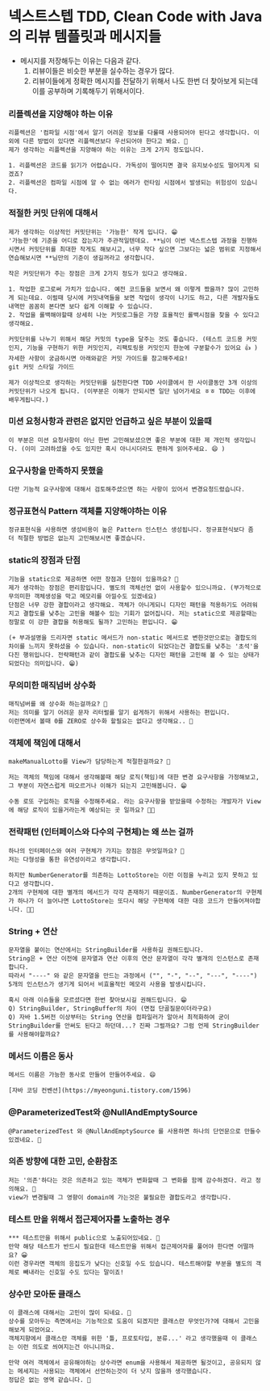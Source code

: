 # 넥스트스텝 TDD, Clean Code with Java의 리뷰 템플릿과 메시지들
- 메시지를 저장해두는 이유는 다음과 같다. 
    1. 리뷰이들은 비슷한 부분을 실수하는 경우가 많다.
    2. 리뷰이들에게 정확한 메시지를 전달하기 위해서 나도 한번 더 찾아보게 되는데 이를 공부하며 기록해두기 위해서이다.

### 리플렉션을 지양해야 하는 이유
```
리플렉션은 '컴파일 시점'에서 알기 어려운 정보를 다룰때 사용되어야 된다고 생각합니다. 이외에 다른 방법이 있다면 리플렉션보다 우선되어야 한다고 봐요. 🤔
제가 생각하는 리플렉션을 지양해야 하는 이유는 크게 2가지 정도입니다.

1. 리플렉션은 코드를 읽기가 어렵습니다. 가독성이 떨어지면 결국 유지보수성도 떨어지게 되겠죠?
2. 리플렉션은 컴파일 시점에 알 수 없는 에러가 런타임 시점에서 발생되는 위험성이 있습니다.
```

### 적절한 커밋 단위에 대해서
```
제가 생각하는 이상적인 커밋단위는 '가능한' 작게 입니다. 😁
'가능한'에 기준을 어디로 잡는지가 주관적일텐데요. **님이 이번 넥스트스텝 과정을 진행하시면서 커밋단위를 최대한 작게도 해보시고, 너무 작다 싶으면 그보다는 넓은 범위로 지정해서 연습해보시면 **님만의 기준이 생길꺼라고 생각합니다.

작은 커밋단위가 주는 장점은 크게 2가지 정도가 있다고 생각해요.

1. 작업한 로그로써 가치가 있습니다. 예전 코드들을 보면서 왜 이렇게 짰을까? 많이 고민하게 되는데요. 이럴때 당시에 커밋내역들을 보면 작업이 생각이 나기도 하고, 다른 개발자들도 내역만 꼼꼼히 본다면 보다 쉽게 이해할 수 있습니다.
2. 작업을 롤백해야할때 상세히 나눈 커밋로그들은 가장 효율적인 롤백시점을 찾을 수 있다고 생각해요.

커밋단위를 나누기 위해서 해당 커밋의 type을 달주는 것도 좋습니다. (테스트 코드용 커밋인지, 기능을 구현하기 위한 커밋인지, 리팩토링용 커밋인지 한눈에 구분할수가 있어요 👍 )
자세한 사항이 궁금하시면 아래와같은 커밋 가이드를 참고해주세요!
git 커밋 스타일 가이드

제가 이상적으로 생각하는 커밋단위를 실천한다면 TDD 사이클에서 한 사이클동안 3개 이상의 커밋단위가 나오게 됩니다. (이부분은 이해가 안되시면 일단 넘어가세요 ㅎㅎ TDD는 이후에 배우게됩니다.)
```

###  미션 요청사항과 관련은 없지만 언급하고 싶은 부분이 있을때
```
이 부분은 미션 요청사항이 아닌 한번 고민해보셨으면 좋은 부분에 대한 제 개인적 생각입니다. (이미 고려하셨을 수도 있지만 혹시 아니시더라도 편하게 읽어주세요. 😄 )
```

### 요구사항을 만족하지 못했을  
```
다만 기능적 요구사항에 대해서 검토해주셨으면 하는 사항이 있어서 변경요청드렸습니다.
```

### 정규표현식 Pattern 객체를 지양해야하는 이유
```
정규표현식을 사용하면 생성비용이 높은 Pattern 인스턴스 생성됩니다. 정규표현식보다 좀 더 적절한 방법은 없는지 고민해보시면 좋겠습니다.
```

### static의 장점과 단점
```
기능을 static으로 제공하면 어떤 장점과 단점이 있을까요? 🤔
제가 생각하는 장점은 편리함입니다. 별도의 객체선언 없이 사용할수 있으니까요. (부가적으로 무의미한 객체생성을 막고 메모리를 아낄수도 있겠네요)
단점은 너무 강한 결합이라고 생각해요. 객체가 아니게되니 디자인 패턴을 적용하기도 어려워지고 결합도를 낮추는 고민을 해볼수 있는 기회가 없어집니다. 저는 static으로 제공할때는 정말로 이 강한 결합을 허용해도 될까? 고민하는 편입니다. 😁

(+ 부과설명을 드리자면 static 메서드가 non-static 메서드로 변한것만으로는 결합도의 차이를 느끼지 못하셨을 수 있습니다. non-static이 되었다는건 결합도를 낮추는 '초석'을 다진 행위입니다. 전략패턴과 같이 결합도를 낮추는 디자인 패턴을 고민해 볼 수 있는 상태가 되었다는 의미입니다. 😁)
```

### 무의미한 매직넘버 상수화
```
매직넘버를 왜 상수화 하는걸까요? 🤔
저는 의미를 알기 어려운 문자 리터럴를 알기 쉽게하기 위해서 사용하는 편입니다.
이런면에서 볼때 0를 ZERO로 상수화 할필요는 없다고 생각해요.. 🙂
```

### 객체에 책임에 대해서
```
makeManualLotto를 View가 담당하는게 적절한걸까요? 🤔

저는 객체의 책임에 대해서 생각해볼때 해당 로직(책임)에 대한 변경 요구사항을 가정해보고, 그 부분이 자연스럽게 떠오르거나 이해가 되는지 고민해봅니다. 😁

수동 로또 구입하는 로직을 수정해주세요. 라는 요구사항을 받았을때 수정하는 개발자가 View에 해당 로직이 있을거라는게 예상되는 곳 일까요? 💭💭
```

### 전략패턴 (인터페이스와 다수의 구현체)는 왜 쓰는 걸까
```
하나의 인터페이스와 여러 구현체가 가지는 장점은 무엇일까요? 🤔
저는 다형성을 통한 유연성이라고 생각합니다.

하지만 NumberGenerator를 의존하는 LottoStore는 이런 이점을 누리고 있지 못하고 있다고 생각합니다.
2개의 구현체에 대한 별개의 메서드가 각각 존재하기 때문이죠. NumberGenerator의 구현체가 하나가 더 늘어나면 LottoStore는 또다시 해당 구현체에 대한 대응 코드가 만들어져야합니다. 💭💭
```

### String + 연산
```
문자열을 붙이는 연산에서는 StringBuilder를 사용하길 권해드립니다.
String은 + 연산 이전에 문자열과 연산 이후의 연산 문자열이 각각 별개의 인스턴스로 존재합니다.
따라서 "----" 와 같은 문자열을 만드는 과정에서 ("", "-", "--", "---", "----") 5개의 인스턴스가 생기게 되어서 비효율적인 메모리 사용을 발생시킵니다.

혹시 아래 이슈들을 모르셨다면 한번 찾아보시길 권해드립니다. 😁
Q) StringBuilder, StringBuffer의 차이 (면접 단골질문이더라구요)
Q) 자바 1.5버전 이상부터는 String 연산을 컴파일러가 알아서 최적화하여 굳이 StringBuilder를 안써도 된다고 하던데...? 진짜 그럴까요? 그럼 언제 StringBuilder를 사용해야할까요?
```

### 메서드 이름은 동사
```
메서드 이름은 가능한 동사로 만들어 만들어주세요. 😄 

[자바 코딩 컨벤션](https://myeonguni.tistory.com/1596)
```

### @ParameterizedTest와 @NullAndEmptySource
```
@ParameterizedTest 와 @NullAndEmptySource 를 사용하면 하나의 단언문으로 만들수 있겠네요. 🙂
```

### 의존 방향에 대한 고민, 순환참조
```
저는 '의존'하다는 것은 의존하고 있는 객체가 변화할때 그 변화를 함께 감수하겠다. 라고 정의해요. 🙂
view가 변경될때 그 영향이 domain에 가는것은 불필요한 결합도라고 생각합니다.
```

### 테스트 만을 위해서 접근제어자를 노출하는 경우
```
*** 테스트만을 위해서 public으로 노출되어있네요. 🤔
만약 해당 테스트가 반드시 필요한대 테스트만을 위해서 접근제어자를 풀어야 한다면 어떨까요? 😀
이런 경우라면 객체의 응집도가 낮다는 신호일 수도 있습니다. 테스트해야할 부분을 별도의 객체로 빼내라는 신호일 수도 있다는 말이죠!
```

### 상수만 모아둔 클래스
```
이 클래스에 대해서는 고민이 많이 되네요. 🤔
상수를 모아두는 측면에서는 기능적으로 도움이 되겠지만 클래스란 무엇인가?에 대해서 고민을 해보게 되었어요.
객체지향에서 클래스란 객체를 위한 '틀, 프로토타입, 분류...' 라고 생각했을때 이 클래스는 이런 의도로 씌여지는건 아니니까요.

만약 여러 객체에서 공유해야하는 상수라면 enum을 사용해서 제공하면 될것이고, 공유되지 않는 메세지는 사용되는 객체에서 선언하는것이 더 낫지 않을까 생각했습니다.
정답은 없는 영역 같습니다. 💭
```
